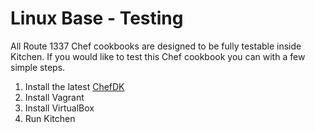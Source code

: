Linux Base - Testing
==============
All Route 1337 Chef cookbooks are designed to be fully testable inside Kitchen. If you would like to test this Chef cookbook you can with a few simple steps.

1. Install the latest [ChefDK](https://downloads.chef.io/chefdk)
2. Install Vagrant
3. Install VirtualBox
4. Run Kitchen
